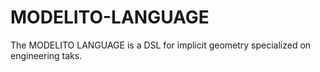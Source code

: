 # MODELITO-LANGUAGE
The MODELITO LANGUAGE is a DSL for implicit geometry specialized on engineering taks.
